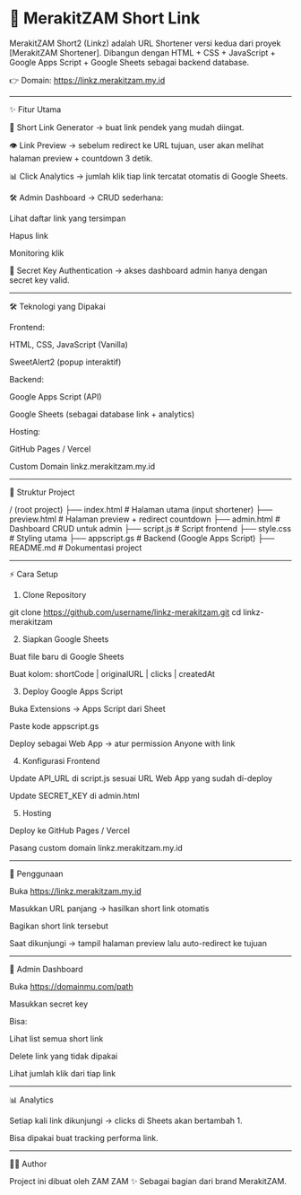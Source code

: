 # 🔗 MerakitZAM Short Link

MerakitZAM Short2 (Linkz) adalah URL Shortener versi kedua dari proyek [MerakitZAM Shortener].
Dibangun dengan HTML + CSS + JavaScript + Google Apps Script + Google Sheets sebagai backend database.

👉 Domain: https://linkz.merakitzam.my.id


---

✨ Fitur Utama

🔗 Short Link Generator → buat link pendek yang mudah diingat.

👁 Link Preview → sebelum redirect ke URL tujuan, user akan melihat halaman preview + countdown 3 detik.

📊 Click Analytics → jumlah klik tiap link tercatat otomatis di Google Sheets.

🛠 Admin Dashboard → CRUD sederhana:

Lihat daftar link yang tersimpan

Hapus link

Monitoring klik


🔑 Secret Key Authentication → akses dashboard admin hanya dengan secret key valid.



---

🛠️ Teknologi yang Dipakai

Frontend:

HTML, CSS, JavaScript (Vanilla)

SweetAlert2 (popup interaktif)


Backend:

Google Apps Script (API)

Google Sheets (sebagai database link + analytics)


Hosting:

GitHub Pages / Vercel

Custom Domain linkz.merakitzam.my.id




---

📂 Struktur Project

/ (root project)
├── index.html        # Halaman utama (input shortener)
├── preview.html      # Halaman preview + redirect countdown
├── admin.html        # Dashboard CRUD untuk admin
├── script.js         # Script frontend
├── style.css         # Styling utama
├── appscript.gs      # Backend (Google Apps Script)
├── README.md         # Dokumentasi project


---

⚡ Cara Setup

1. Clone Repository

git clone https://github.com/username/linkz-merakitzam.git
cd linkz-merakitzam


2. Siapkan Google Sheets

Buat file baru di Google Sheets

Buat kolom: shortCode | originalURL | clicks | createdAt



3. Deploy Google Apps Script

Buka Extensions → Apps Script dari Sheet

Paste kode appscript.gs

Deploy sebagai Web App → atur permission Anyone with link



4. Konfigurasi Frontend

Update API_URL di script.js sesuai URL Web App yang sudah di-deploy

Update SECRET_KEY di admin.html



5. Hosting

Deploy ke GitHub Pages / Vercel

Pasang custom domain linkz.merakitzam.my.id





---

🚀 Penggunaan

Buka https://linkz.merakitzam.my.id

Masukkan URL panjang → hasilkan short link otomatis

Bagikan short link tersebut

Saat dikunjungi → tampil halaman preview lalu auto-redirect ke tujuan



---

🔐 Admin Dashboard

Buka https://domainmu.com/path

Masukkan secret key

Bisa:

Lihat list semua short link

Delete link yang tidak dipakai

Lihat jumlah klik dari tiap link




---

📊 Analytics

Setiap kali link dikunjungi → clicks di Sheets akan bertambah 1.

Bisa dipakai buat tracking performa link.



---

👨‍💻 Author

Project ini dibuat oleh ZAM ZAM ✨
Sebagai bagian dari brand MerakitZAM.
